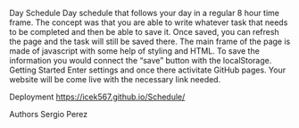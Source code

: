 Day Schedule
Day schedule that follows your day in a regular 8 hour time frame. The concept was that you are able to write whatever task that needs to be completed and then be able to save it. Once saved, you can refresh the page and the task will still be saved there. The main frame of the page is made of javascript with some help of styling and HTML. To save the information you would connect the “save” button with the localStorage.
Getting Started
Enter settings and once there activitate GitHub pages. Your website will be come live with the necessary link needed.

Deployment
https://icek567.github.io/Schedule/
 
Authors
Sergio Perez
